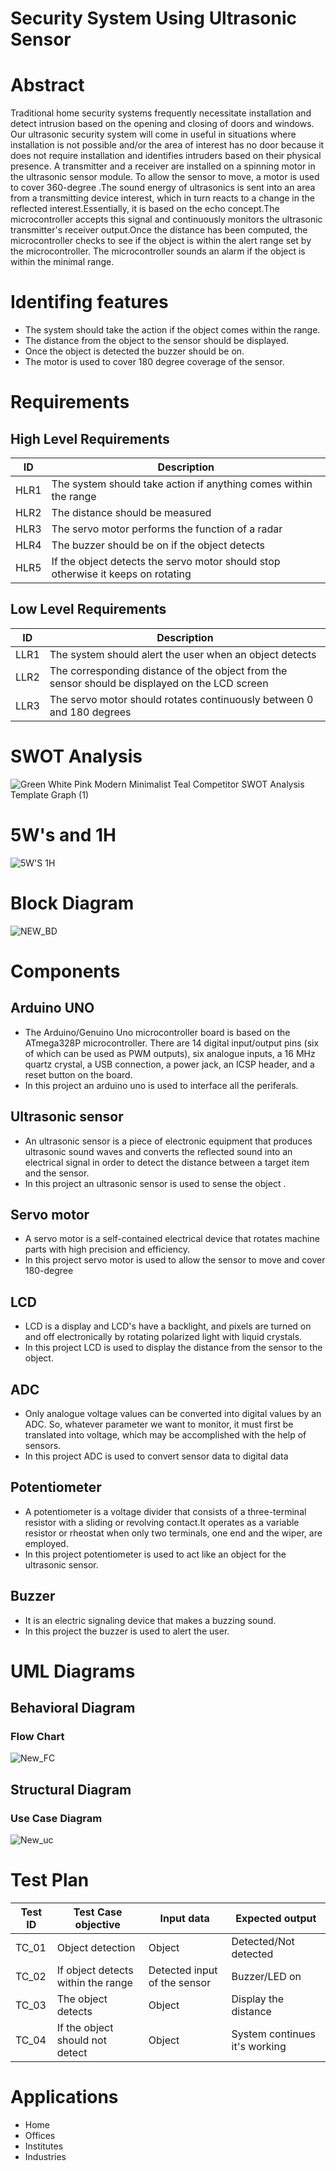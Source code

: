 # Security System Using Ultrasonic Sensor


# Abstract

Traditional home security systems frequently necessitate installation and detect intrusion based on the opening and closing of doors and windows. Our ultrasonic security system will come in useful in situations where installation is not possible and/or the area of interest has no door because it does not require installation and identifies intruders based on their physical presence.
A transmitter and a receiver are installed on a spinning motor in the ultrasonic sensor module. To allow the sensor to move, a motor is used to cover 360-degree .The sound energy of ultrasonics is sent into an area from a transmitting device interest, which in turn reacts to a change in the reflected interest.Essentially, it is based on the echo concept.The microcontroller accepts this signal and continuously monitors the ultrasonic transmitter's receiver output.Once the distance has been computed, the microcontroller checks to see if the object is within the alert range set by the microcontroller. The microcontroller sounds an alarm if the object is within the minimal range.


# Identifing features

* The system should take the action if the object comes within the range.
* The distance from the object to the sensor should be displayed.
* Once the object is detected the buzzer should be on.
* The motor is used to cover 180 degree coverage of the sensor. 




# Requirements



## High Level Requirements


|ID       |Description   |
|---------|---------------|
| HLR1|The system should take action if anything comes within the range|
| HLR2|The distance should be measured|
| HLR3|The servo motor performs the function of a radar|
| HLR4|The buzzer should be on if the object detects|
| HLR5|If the object detects the servo motor should stop otherwise it keeps on rotating |

## Low Level Requirements


|ID   |Description     |
|-----|----------------|
|LLR1|The system should alert the user when an object detects|
|LLR2| The corresponding distance of the object from the sensor should be displayed on the LCD screen|
|LLR3| The servo motor should rotates continuously between 0 and 180 degrees|




# SWOT Analysis


![Green White Pink Modern Minimalist Teal Competitor SWOT Analysis Template Graph (1)](https://user-images.githubusercontent.com/46968025/155762535-9027d85c-726d-4499-8531-0283c4897913.png)





# 5W's and 1H


![5W'S 1H](https://user-images.githubusercontent.com/46968025/155762540-e707de0e-0330-4ad8-8fa3-e354aa6420ac.PNG)






# Block Diagram

![NEW_BD](https://user-images.githubusercontent.com/46968025/157029669-233dd6b7-3f61-4182-bedf-f8dafa39743b.PNG)


# Components 

## Arduino UNO

* The Arduino/Genuino Uno microcontroller board is based on the ATmega328P microcontroller. There are 14 digital input/output pins (six of which can be used as PWM outputs), six analogue inputs, a 16 MHz quartz crystal, a USB connection, a power jack, an ICSP header, and a reset button on the board.
* In this project an arduino uno is used to interface all the periferals.


## Ultrasonic sensor

* An ultrasonic sensor is a piece of electronic equipment that produces ultrasonic sound waves and converts the reflected sound into an electrical signal in order to detect the distance between a target item and the sensor.
* In this project an ultrasonic sensor is used to sense the object .


## Servo motor

* A servo motor is a self-contained electrical device that rotates machine parts with high precision and efficiency.
* In this project servo motor is used to allow the sensor to move and cover 180-degree


## LCD 

* LCD is a display and LCD's have a backlight, and pixels are turned on and off electronically by rotating polarized light with liquid crystals.
* In this project LCD is used to display the distance from the sensor to the object.


## ADC

* Only analogue voltage values can be converted into digital values by an ADC. So, whatever parameter we want to monitor, it must first be translated into voltage, which may be accomplished with the help of sensors.
* In this project ADC is used to convert sensor data to digital data 


## Potentiometer

* A potentiometer is a voltage divider that consists of a three-terminal resistor with a sliding or revolving contact.It operates as a variable resistor or rheostat when only two terminals, one end and the wiper, are employed.
* In this project potentiometer is used to act like an object for the ultrasonic sensor.


## Buzzer

* It is an electric signaling device that makes a buzzing sound.
* In this project the buzzer is used to alert the user.


# UML Diagrams

## Behavioral Diagram 

### Flow Chart


![New_FC](https://user-images.githubusercontent.com/46968025/157029694-1c9c14ed-4377-429b-b843-c08bbff39bec.PNG)




## Structural Diagram

### Use Case Diagram


![New_uc](https://user-images.githubusercontent.com/46968025/157029684-df9a03bf-a127-46ec-a83b-be263936296c.PNG)








# Test Plan


|Test ID   |Test Case objective  |Input data   |Expected output   |
|----------|---------------------|-------------|------------------|
|TC_01     |Object detection        |Object |Detected/Not detected|
|TC_02   |If object detects within the range  |Detected input of the sensor |Buzzer/LED on|
|TC_03   |The object detects|Object |Display the distance|
|TC_04|If the object should not detect  |Object |System continues it's working|


# Applications

 * Home
 * Offices
 * Institutes
 * Industries
 

